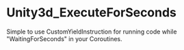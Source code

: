 # Unity3d_ExecuteForSeconds
Simple to use CustomYieldInstruction for running code while "WaitingForSeconds" in your Coroutines.
